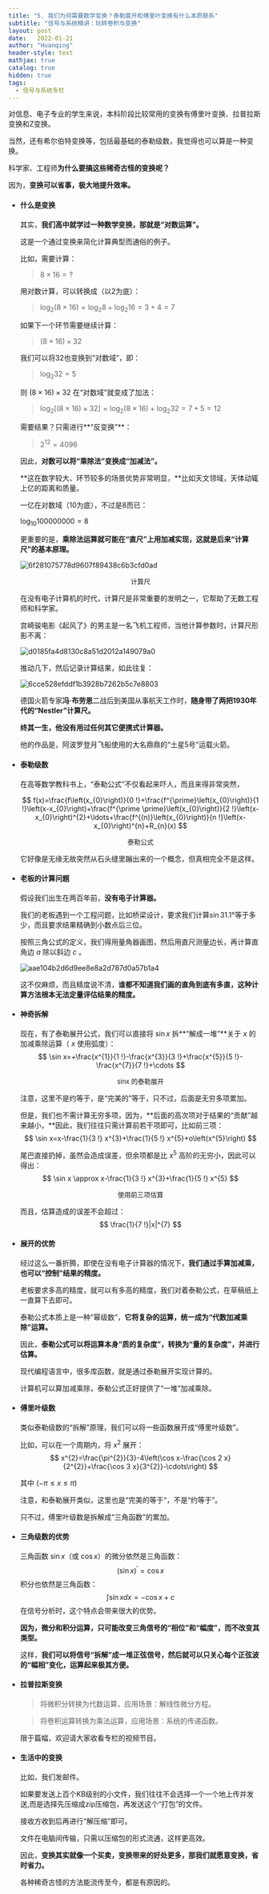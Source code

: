 ```yaml
---
title: "5. 我们为何需要数学变换？泰勒展开和傅里叶变换有什么本质联系"
subtitle: "信号与系统精讲：玩转卷积与变换"
layout: post
date:   2022-01-21
author: "Huanqing"
header-style: text
mathjax: true
catalog: true
hidden: true
tags:
  - 信号与系统专栏
---
```


对信息、电子专业的学生来说，本科阶段比较常用的变换有傅里叶变换、拉普拉斯变换和Z变换。

当然，还有希尔伯特变换等，包括最基础的泰勒级数，我觉得也可以算是一种变换。

科学家、工程师**为什么要搞这些稀奇古怪的变换呢？**

因为，**变换可以省事，极大地提升效率。**

- #### 什么是变换

  其实，**我们高中就学过一种数学变换，那就是“对数运算”。**

  这是一个通过变换来简化计算典型而通俗的例子。

  比如，需要计算：

  >  $8 \times 16 = ?$ 

  用对数计算，可以转换成（以2为底）：

  >  $\log _{2}(8 \times 16)=\log _{2} 8+\log _{2} 16=3+4=7$ 

  如果下一个环节需要继续计算：

  >  $(8 \times 16) \times 32$ 

  我们可以将32也变换到“对数域”，即：

  >  $\log _{2}32=5$ 

  则 $(8 \times 16) \times 32$ 在“对数域”就变成了加法：

  >  $\log _{2}[(8 \times 16) \times 32]=\log _{2}(8 \times 16)+\log _{2}32=7+5=12$ 

  需要结果？只需进行**“反变换”**：

  >  $2^{12}=4096$ 

  因此，**对数可以将“乘除法”变换成“加减法”。**

  **这在数字较大、环节较多的场景优势非常明显，**比如天文领域，天体动辄上亿的距离和质量。

  一亿在对数域（10为底），不过是8而已：

   $\log _{10}100000000=8$ 

  更重要的是，**乘除法运算就可能在“直尺”上用加减实现，这就是后来“计算尺”的基本原理。**

  

  ![6f281075778d9607f89438c6b3cfd0ad](https://gitee.com/hawkingwu/PicGo/raw/master/6f281075778d9607f89438c6b3cfd0ad.jpg)

   <center><font size="2">计算尺</font></center> 

  在没有电子计算机的时代，计算尺是非常重要的发明之一，它帮助了无数工程师和科学家。

  宫崎骏电影《起风了》的男主是一名飞机工程师，当他计算参数时，计算尺形影不离：

  ![d0185fa4d8130c8a51d2012a149079a0](https://gitee.com/hawkingwu/PicGo/raw/master/d0185fa4d8130c8a51d2012a149079a0.jpg)

  推动几下，然后记录计算结果，如此往复：

  ![6cce528efddf1b3928b7262b5c7e8803](https://gitee.com/hawkingwu/PicGo/raw/master/6cce528efddf1b3928b7262b5c7e8803.jpg)

  德国火箭专家**冯·布劳恩**二战后到美国从事航天工作时，**随身带了两把1930年代的“Nestler”计算尺。**

  **终其一生，他没有用过任何其它便携式计算器。**

  他的作品是，阿波罗登月飞船使用的大名鼎鼎的“土星5号”运载火箭。

  

- #### 泰勒级数

  在高等数学教科书上，“泰勒公式”不仅看起来吓人，而且来得非常突然，

  $$
  f(x)=\frac{f\left(x_{0}\right)}{0 !}+\frac{f^{\prime}\left(x_{0}\right)}{1 !}\left(x-x_{0}\right)+\frac{f^{\prime \prime}\left(x_{0}\right)}{2 !}\left(x-x_{0}\right)^{2}+\ldots+\frac{f^{(n)}\left(x_{0}\right)}{n !}\left(x-x_{0}\right)^{n}+R_{n}(x)
  $$

   <center><font size="2">泰勒公式</font></center> 

  它好像是无缘无故突然从石头缝里蹦出来的一个概念，但真相完全不是这样。

  

- #### 老板的计算问题

  假设我们出生在两百年前，**没有电子计算器。**

  我们的老板遇到一个工程问题，比如桥梁设计，要求我们计算$\sin31.1°$等于多少，而且要求结果精确到小数点后三位。

  按照三角公式的定义，我们得用量角器画图，然后用直尺测量边长，再计算直角边 $a$ 除以斜边 $c$ 。

  ![aae104b2d6d9ee8e8a2d787d0a57b1a4](https://gitee.com/hawkingwu/PicGo/raw/master/aae104b2d6d9ee8e8a2d787d0a57b1a4.jpg)

  这不仅麻烦，而且精度说不清，**谁都不知道我们画的直角到底有多直，这种计算方法根本无法定量评估结果的精度。**

  

- #### 神奇拆解

  现在，有了泰勒展开公式，我们可以直接将 $\sin x$ 拆**“解成一堆”**关于 $x$ 的加减乘除运算（ $x$ 使用弧度）：
  $$
  \sin x=+\frac{x^{1}}{1 !}-\frac{x^{3}}{3 !}+\frac{x^{5}}{5 !}-\frac{x^{7}}{7 !}+\cdots
  $$

   <center><font size="2">sinx 的泰勒展开</font></center> 

  注意，这里不是约等于，是“完美的”等于，只不过，后面是无穷多项累加。

  但是，我们也不需计算无穷多项，因为，**后面的高次项对于结果的“贡献”越来越小，**因此，我们往往只需计算前若干项即可，比如前三项：
  $$
  \sin x=x-\frac{1}{3 !} x^{3}+\frac{1}{5 !} x^{5}+o\left(x^{5}\right)
  $$

  尾巴直接扔掉，虽然会造成误差，但余项都是比 $x^5$ 高阶的无穷小，因此可以得出：
  $$
  \sin x \approx x-\frac{1}{3 !} x^{3}+\frac{1}{5 !} x^{5}
  $$

   <center><font size="2">使用前三项估算</font></center> 

  而且，估算造成的误差不会超过：
  $$
  \frac{1}{7 !}|x|^{7}
  $$

  

- #### 展开的优势

  经过这么一番折腾，即使在没有电子计算器的情况下，**我们通过手算加减乘，也可以“控制”结果的精度。**

  老板要求多高的精度，就可以有多高的精度，我们对着泰勒公式，在草稿纸上一直算下去即可。

  泰勒公式本质上是一种“幂级数”，**它将复杂的运算，统一成为“代数加减乘除”运算。**

  因此，**泰勒公式可以将运算本身“质的复杂度”，转换为“量的复杂度”，并进行估算。**

  现代编程语言中，很多库函数，就是通过泰勒展开实现计算的。

  计算机可以算加减乘除，泰勒公式正好提供了“一堆”加减乘除。



- #### 傅里叶级数

  类似泰勒级数的“拆解”原理，我们可以将一些函数展开成“傅里叶级数”。

  比如，可以在一个周期内，将 $x^2$ 展开：
  $$
  x^{2}=\frac{\pi^{2}}{3}-4\left(\cos x-\frac{\cos 2 x}{2^{2}}+\frac{\cos 3 x}{3^{2}}-\cdots\right)
  $$

  其中 $(-\pi \leq x \leq \pi)$ 

  注意，和泰勒展开类似，这里也是“完美的等于“，不是“约等于”。

  只不过，傅里叶级数是拆解成“三角函数”的累加。

  

- #### 三角级数的优势

  三角函数 $\sin x$（或 $\cos x$）的微分依然是三角函数：
  $$
  (\sin x)^{\prime}=\cos x
  $$
  积分也依然是三角函数：
  $$
  \int \sin x d x=-\cos x+c
  $$
  在信号分析时，这个特点会带来很大的优势。

  **因为，微分和积分运算，只可能改变三角信号的“相位”和“幅度”，而不改变其类型。**

  这样，**我们可以将信号“拆解”成一堆正弦信号，然后就可以只关心每个正弦波的“幅相”变化，运算起来极其方便。**

  

- #### 拉普拉斯变换

  > 将微积分转换为代数运算，应用场景：解线性微分方程。

  > 将卷积运算转换为乘法运算，应用场景：系统的传递函数。

  限于篇幅，欢迎请大家收看专栏的视频节目。

  

- #### 生活中的变换

  比如，我们发邮件。

  如果要发送上百个KB级别的小文件，我们往往不会选择一个一个地上传并发送,而是选择先压缩成zip压缩包，再发送这个“打包”的文件。

  接收方收到后再进行“解压缩”即可。

  文件在电脑间传输，只需以压缩包的形式流通，这样更高效。

  因此，**变换其实就像一个买卖，变换带来的好处更多，那我们就愿意变换，省时省力。**

  各种稀奇古怪的方法能流传至今，都是有原因的。

  

